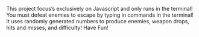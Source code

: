 This project focus’s exclusively on Javascript and only runs in the terminal! You must defeat enemies to escape by typing in commands in the terminal! It uses randomly generated numbers to produce enemies, weapon drops, hits and misses, and difficulty! Have Fun!